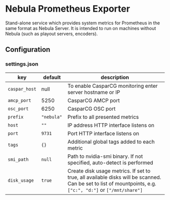 Nebula Prometheus Exporter
==========================

Stand-alone service which provides system metrics for Prometheus in the same
format as Nebula Server. It is intended to run on machines without Nebula
(such as playout servers, encoders).


Configuration
-------------

### settings.json

| key | default | description |
|--|--|--|
`caspar_host` | null        | To enable CasparCG monitoring enter server hostname or IP
`amcp_port`   | 5250        | CasparCG AMCP port
`osc_port `   | 6250        | CasparCG OSC port
`prefix`      | `"nebula" ` | Prefix to all presented metrics
`host`        | `""`        | IP address HTTP interface listens on
`port`        | `9731`      | Port HTTP interface listens on
`tags`        | `{}`        | Additional global tags added to each metric
`smi_path`    | `null`      | Path to nvidia-smi binary. If not specified, auto-detect is performed
`disk_usage`  | `true`      | Create disk usage metrics. If set to true, all available disks will be scanned. Can be set to list of mountpoints, e.g. `["c:", "d:"]` or `["/mnt/share"]`

